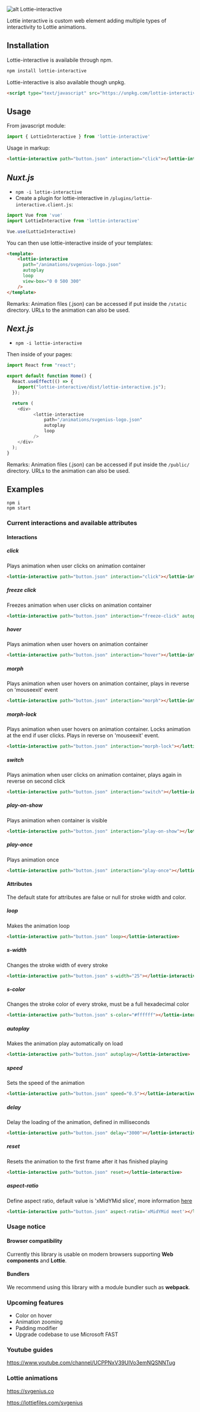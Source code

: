 ![alt Lottie-interactive](https://github.com/samuelOsborne/Lottie-interactive/blob/master/assets/lottie-interactive.png?raw=true)

Lottie interactive is custom web element adding multiple types of interactivity to Lottie animations.

## Installation

Lottie-interactive is availabile through npm.

```bash
npm install lottie-interactive
```

Lottie-interactive is also available though unpkg.
```HTML
<script type="text/javascript" src="https://unpkg.com/lottie-interactive@latest/dist/lottie-interactive.js"></script>
```


## Usage
From javascript module:
```javascript
import { LottieInteractive } from 'lottie-interactive'
```

Usage in markup:

```HTML
<lottie-interactive path="button.json" interaction="click"></lottie-interactive>
```

## _Nuxt.js_

- ```npm -i lottie-interactive```
- Create a plugin for lottie-interactive in ```/plugins/lottie-interactive.client.js```:
```javascript
import Vue from 'vue'
import LottieInteractive from 'lottie-interactive'

Vue.use(LottieInteractive)
```
You can then use lottie-interactive inside of your templates:
```html
<template>
    <lottie-interactive
      path="/animations/svgenius-logo.json"
      autoplay
      loop
      view-box="0 0 500 300"
    />
</template>
```

Remarks: Animation files (.json) can be accessed if put inside the ```/static``` directory. URLs to the animation
can also be used.

## _Next.js_

- ```npm -i lottie-interactive```

Then inside of your pages:
```Javascript
import React from "react";

export default function Home() {
  React.useEffect(() => {
    import("lottie-interactive/dist/lottie-interactive.js");
  });

  return (
    <div>
          <lottie-interactive
              path="/animations/svgenius-logo.json"
              autoplay
              loop
          />
    </div>
  );
}
```

Remarks: Animation files (.json) can be accessed if put inside the ```/public/``` directory. URLs to the animation
can also be used.
## Examples

```shell
npm i
npm start
```

### Current interactions and available attributes

#### Interactions

##### click
Plays animation when user clicks on animation container
```HTML
<lottie-interactive path="button.json" interaction="click"></lottie-interactive>
```

##### freeze click
Freezes animation when user clicks on animation container
```HTML
<lottie-interactive path="button.json" interaction="freeze-click" autoplay loop></lottie-interactive>
```

##### hover
Plays animation when user hovers on animation container
```HTML
<lottie-interactive path="button.json" interaction="hover"></lottie-interactive>
```

##### morph
Plays animation when user hovers on animation container, plays in reverse on 'mouseexit' event
```HTML
<lottie-interactive path="button.json" interaction="morph"></lottie-interactive>
```

##### morph-lock
Plays animation when user hovers on animation container. Locks animation at the end if user clicks. Plays in reverse on 'mouseexit' event.
```HTML
<lottie-interactive path="button.json" interaction="morph-lock"></lottie-interactive>
```

##### switch
Plays animation when user clicks on animation container, plays again in reverse on second click
```HTML
<lottie-interactive path="button.json" interaction="switch"></lottie-interactive>
```

##### play-on-show
Plays animation when container is visible
```HTML
<lottie-interactive path="button.json" interaction="play-on-show"></lottie-interactive>
```

##### play-once
Plays animation once
```HTML
<lottie-interactive path="button.json" interaction="play-once"></lottie-interactive>
```

#### Attributes

The default state for attributes are false or null for stroke width and color.

##### loop
Makes the animation loop
```HTML
<lottie-interactive path="button.json" loop></lottie-interactive>
```

##### s-width
Changes the stroke width of every stroke
```HTML
<lottie-interactive path="button.json" s-width="25"></lottie-interactive>
```

##### s-color
Changes the stroke color of every stroke, must be a full hexadecimal color
```HTML
<lottie-interactive path="button.json" s-color="#ffffff"></lottie-interactive>
```

##### autoplay
Makes the animation play automatically on load
```HTML
<lottie-interactive path="button.json" autoplay></lottie-interactive>
```

##### speed
Sets the speed of the animation
```HTML
<lottie-interactive path="button.json" speed="0.5"></lottie-interactive>
```

##### delay
Delay the loading of the animation, defined in milliseconds
```HTML
<lottie-interactive path="button.json" delay="3000"></lottie-interactive>
```


##### reset
Resets the animation to the first frame after it has finished playing
```HTML
<lottie-interactive path="button.json" reset></lottie-interactive>
```

##### aspect-ratio
Define aspect ratio, default value is 'xMidYMid slice', more information [here](https://developer.mozilla.org/en-US/docs/Web/SVG/Attribute/preserveAspectRatio)
```HTML
<lottie-interactive path="button.json" aspect-ratio='xMidYMid meet'></lottie-interactive>
```

### Usage notice

#### Browser compatibility

Currently this library is usable on modern browsers supporting **Web components** and **Lottie**.


#### Bundlers

We recommend using this library with a module bundler such as **webpack**.

### Upcoming features

- Color on hover
- Animation zooming
- Padding modifier
- Upgrade codebase to use Microsoft FAST

### Youtube guides

https://www.youtube.com/channel/UCPPNxV39UlVo3emNQSNNTug

### Lottie animations

https://svgenius.co

https://lottiefiles.com/svgenius


